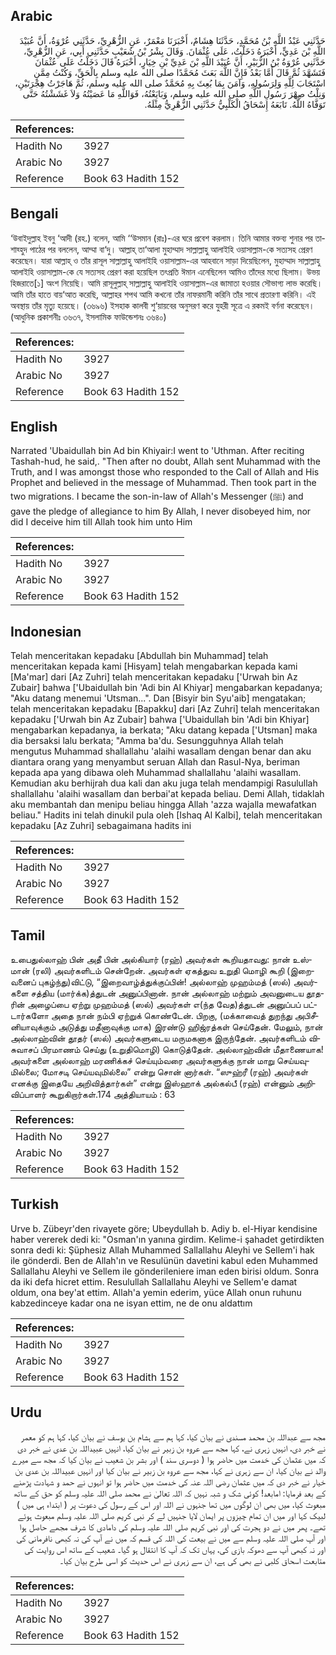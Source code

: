## Arabic


<div dir="rtl" lang="ar" style={{fontSize:'larger',backgroundColor:'#f8f9fa',padding:20}}>
حَدَّثَنِي عَبْدُ اللَّهِ بْنُ مُحَمَّدٍ، حَدَّثَنَا هِشَامٌ، أَخْبَرَنَا مَعْمَرٌ، عَنِ الزُّهْرِيِّ، حَدَّثَنِي عُرْوَةُ، أَنَّ عُبَيْدَ اللَّهِ بْنَ عَدِيٍّ، أَخْبَرَهُ دَخَلْتُ، عَلَى عُثْمَانَ‏.‏ وَقَالَ بِشْرُ بْنُ شُعَيْبٍ حَدَّثَنِي أَبِي، عَنِ الزُّهْرِيِّ، حَدَّثَنِي عُرْوَةُ بْنُ الزُّبَيْرِ، أَنَّ عُبَيْدَ اللَّهِ بْنَ عَدِيِّ بْنِ خِيَارٍ، أَخْبَرَهُ قَالَ دَخَلْتُ عَلَى عُثْمَانَ فَتَشَهَّدَ ثُمَّ قَالَ أَمَّا بَعْدُ فَإِنَّ اللَّهَ بَعَثَ مُحَمَّدًا صلى الله عليه وسلم بِالْحَقِّ، وَكُنْتُ مِمَّنِ اسْتَجَابَ لِلَّهِ وَلِرَسُولِهِ، وَآمَنَ بِمَا بُعِثَ بِهِ مُحَمَّدٌ صلى الله عليه وسلم، ثُمَّ هَاجَرْتُ هِجْرَتَيْنِ، وَنِلْتُ صِهْرَ رَسُولِ اللَّهِ صلى الله عليه وسلم، وَبَايَعْتُهُ، فَوَاللَّهِ مَا عَصَيْتُهُ وَلاَ غَشَشْتُهُ حَتَّى تَوَفَّاهُ اللَّهُ‏.‏ تَابَعَهُ إِسْحَاقُ الْكَلْبِيُّ حَدَّثَنِي الزُّهْرِيُّ مِثْلَهُ‏.‏
</div>
<div style={{backgroundColor:'#f8f9fa',padding:20, marginBottom: 10}}><table> <thead> <tr> <th>References:</th> <th></th> </tr> </thead> <tbody><tr><td>Hadith No</td><td>3927</td></tr><tr><td>Arabic No</td><td>3927</td></tr><tr><td>Reference</td><td>Book 63 Hadith 152</td></tr></tbody></table></div>

## Bengali


<div dir="ltr" lang="bn" style={{fontSize:'larger',backgroundColor:'#f8f9fa',padding:20}}>
‘উবাইদুল্লাহ ইবনু ‘আদী (রহ.) বলেন, আমি ‘‘উসমান (রাঃ)-এর ঘরে প্রবেশ করলাম। তিনি আমার বক্তব্য শুনার পর তাশাহ্হুদ পাঠের পর বললেন, আম্মা বা‘দু। আল্লাহ্ তা‘আলা মুহাম্মাদ সাল্লাল্লাহু আলাইহি ওয়াসাল্লাম-কে সত্যসহ প্রেরণ করেছেন। যারা আল্লাহ্ ও তাঁর রাসূল সাল্লাল্লাহু আলাইহি ওয়াসাল্লাম-এর আহবানে সাড়া দিয়েছিলেন, মুহাম্মাদ সাল্লাল্লাহু আলাইহি ওয়াসাল্লাম-কে যে সত্যসহ প্রেরণ করা হয়েছিল তৎপ্রতি ঈমান এনেছিলেন আমিও তাঁদের মধ্যে ছিলাম। উভয় হিজরাতে[১] অংশ নিয়েছি। আমি রাসূলুল্লাহ্ সাল্লাল্লাহু আলাইহি ওয়াসাল্লাম-এর জামাতা হওয়ার সৌভাগ্য লাভ করেছি। আমি তাঁর হাতে বায়‘আত করেছি, আল্লাহর শপথ আমি কখনো তাঁর নাফরমানী করিনি তাঁর সাথে প্রতারণা করিনি। এই অবস্থায় তাঁর মৃত্যু হয়েছে। (৩৬৯৬) ইসহাক কালবী শু‘য়ায়বের অনুসরণ করে যুহরী সূত্রে এ রকমই বর্ণনা করেছেন। (আধুনিক প্রকাশনীঃ ৩৬৩৭, ইসলামিক ফাউন্ডেশনঃ ৩৬৪০)
</div>
<div style={{backgroundColor:'#f8f9fa',padding:20, marginBottom: 10}}><table> <thead> <tr> <th>References:</th> <th></th> </tr> </thead> <tbody><tr><td>Hadith No</td><td>3927</td></tr><tr><td>Arabic No</td><td>3927</td></tr><tr><td>Reference</td><td>Book 63 Hadith 152</td></tr></tbody></table></div>

## English


<div dir="ltr" lang="en" style={{fontSize:'larger',backgroundColor:'#f8f9fa',padding:20}}>
Narrated 'Ubaidullah bin Ad bin Khiyair:I went to 'Uthman. After reciting Tashah-hud, he said,. "Then after no doubt, Allah sent Muhammad with the Truth, and I was amongst those who responded to the Call of Allah and His Prophet and believed in the message of Muhammad. Then took part in the two migrations. I became the son-in-law of Allah's Messenger (ﷺ) and gave the pledge of allegiance to him By Allah, I never disobeyed him, nor did I deceive him till Allah took him unto Him
</div>
<div style={{backgroundColor:'#f8f9fa',padding:20, marginBottom: 10}}><table> <thead> <tr> <th>References:</th> <th></th> </tr> </thead> <tbody><tr><td>Hadith No</td><td>3927</td></tr><tr><td>Arabic No</td><td>3927</td></tr><tr><td>Reference</td><td>Book 63 Hadith 152</td></tr></tbody></table></div>

## Indonesian


<div dir="ltr" lang="id" style={{fontSize:'larger',backgroundColor:'#f8f9fa',padding:20}}>
Telah menceritakan kepadaku [Abdullah bin Muhammad] telah menceritakan kepada kami [Hisyam] telah mengabarkan kepada kami [Ma'mar] dari [Az Zuhri] telah menceritakan kepadaku ['Urwah bin Az Zubair] bahwa ['Ubaidullah bin 'Adi bin Al Khiyar] mengabarkan kepadanya; "Aku datang menemui 'Utsman...". Dan [Bisyir bin Syu'aib] mengatakan; telah menceritakan kepadaku [Bapakku] dari [Az Zuhri] telah menceritakan kepadaku ['Urwah bin Az Zubair] bahwa ['Ubaidullah bin 'Adi bin Khiyar] mengabarkan kepadanya, ia berkata; "Aku datang kepada ['Utsman] maka dia bersaksi lalu berkata; "Amma ba'du. Sesungguhnya Allah telah mengutus Muhammad shallallahu 'alaihi wasallam dengan benar dan aku diantara orang yang menyambut seruan Allah dan Rasul-Nya, beriman kepada apa yang dibawa oleh Muhammad shallallahu 'alaihi wasallam. Kemudian aku berhijrah dua kali dan aku juga telah mendampigi Rasulullah shallallahu 'alaihi wasallam dan berbai'at kepada beliau. Demi Allah, tidaklah aku membantah dan menipu beliau hingga Allah 'azza wajalla mewafatkan beliau." Hadits ini telah dinukil pula oleh [Ishaq Al Kalbi], telah menceritakan kepadaku [Az Zuhri] sebagaimana hadits ini
</div>
<div style={{backgroundColor:'#f8f9fa',padding:20, marginBottom: 10}}><table> <thead> <tr> <th>References:</th> <th></th> </tr> </thead> <tbody><tr><td>Hadith No</td><td>3927</td></tr><tr><td>Arabic No</td><td>3927</td></tr><tr><td>Reference</td><td>Book 63 Hadith 152</td></tr></tbody></table></div>

## Tamil


<div dir="ltr" lang="ta" style={{fontSize:'larger',backgroundColor:'#f8f9fa',padding:20}}>
உபைதுல்லாஹ் பின் அதீ பின் அல்கியார் (ரஹ்) அவர்கள் கூறியதாவது: நான் உஸ்மான் (ரலி) அவர்களிடம் சென்றேன். அவர்கள் ஏகத்துவ உறுதி மொழி கூறி (இறைவனைப் புகழ்ந்து)விட்டு, “இறைவாழ்த்துக்குப்பின்! அல்லாஹ் முஹம்மத் (ஸல்) அவர்களை சத்திய (மார்க்க)த்துடன் அனுப்பினான். நான் அல்லாஹ் மற்றும் அவனுடைய தூதரின் அழைப்பை ஏற்று முஹம்மத் (ஸல்) அவர்கள் எ(ந்த வேத)த்துடன் அனுப்பப் பட்டார்களோ அதை நான் நம்பி ஏற்றுக் கொண்டேன். பிறகு, (மக்காவைத் துறந்து அபிசீனியாவுக்கும் அடுத்து மதீனாவுக்கு மாக) இரண்டு ஹிஜ்ரத்கள் செய்தேன். மேலும், நான் அல்லாஹ்வின் தூதர் (ஸல்) அவர்களுடைய மருமகனாக இருந்தேன். அவர்களிடம் விசுவாசப் பிரமாணம் செய்து (உறுதிமொழி) கொடுத்தேன். அல்லாஹ்வின் மீதாணையாக! அவர்களை அல்லாஹ் மரணிக்கச் செய்யும்வரை அவர்களுக்கு நான் மாறு செய்யவுமில்லை; மோசடி செய்யவுமில்லை” என்று சொன் னார்கள். “ஸுஹ்ரீ (ரஹ்) அவர்கள் எனக்கு இதையே அறிவித்தார்கள்” என்று இஸ்ஹாக் அல்கல்பீ (ரஹ்) என்னும் அறிவிப்பாளர் கூறுகிறார்கள்.174 அத்தியாயம் : 63
</div>
<div style={{backgroundColor:'#f8f9fa',padding:20, marginBottom: 10}}><table> <thead> <tr> <th>References:</th> <th></th> </tr> </thead> <tbody><tr><td>Hadith No</td><td>3927</td></tr><tr><td>Arabic No</td><td>3927</td></tr><tr><td>Reference</td><td>Book 63 Hadith 152</td></tr></tbody></table></div>

## Turkish


<div dir="ltr" lang="tr" style={{fontSize:'larger',backgroundColor:'#f8f9fa',padding:20}}>
Urve b. Zübeyr'den rivayete göre; Ubeydullah b. Adiy b. el-Hiyar kendisine haber vererek dedi ki: "Osman'ın yanına girdim. Kelime-i şahadet getirdikten sonra dedi ki: Şüphesiz Allah Muhammed Sallallahu Aleyhi ve Sellem'i hak ile gönderdi. Ben de Allah'ın ve Resulünün davetini kabul eden Muhammed Sallallahu Aleyhi ve Sellem ile gönderileniere iman eden birisi oldum. Sonra da iki defa hicret ettim. Resulullah Sallallahu Aleyhi ve Sellem'e damat oldum, ona bey'at ettim. Allah'a yemin ederim, yüce Allah onun ruhunu kabzedinceye kadar ona ne isyan ettim, ne de onu aldattım
</div>
<div style={{backgroundColor:'#f8f9fa',padding:20, marginBottom: 10}}><table> <thead> <tr> <th>References:</th> <th></th> </tr> </thead> <tbody><tr><td>Hadith No</td><td>3927</td></tr><tr><td>Arabic No</td><td>3927</td></tr><tr><td>Reference</td><td>Book 63 Hadith 152</td></tr></tbody></table></div>

## Urdu


<div dir="rtl" lang="ur" style={{fontSize:'larger',backgroundColor:'#f8f9fa',padding:20}}>
مجھ سے عبداللہ بن محمد مسندی نے بیان کیا، کہا ہم سے ہشام بن یوسف نے بیان کیا، کہا ہم کو معمر نے خبر دی، انہیں زہری نے، کہا مجھ سے عروہ بن زبیر نے بیان کیا، انہیں عبیداللہ بن عدی نے خبر دی کہ میں عثمان کی خدمت میں حاضر ہوا ( دوسری سند ) اور بشر بن شعیب نے بیان کیا کہ مجھ سے میرے والد نے بیان کیا، ان سے زہری نے کہا، مجھ سے عروہ بن زبیر نے بیان کیا اور انہیں عبیداللہ بن عدی بن خیار نے خبر دی کہ میں عثمان رضی اللہ عنہ کی خدمت میں حاضر ہوا تو انہوں نے حمد و شہادت پڑھنے کے بعد فرمایا: امابعد! کوئی شک و شبہ نہیں کہ اللہ تعالیٰ نے محمد صلی اللہ علیہ وسلم کو حق کے ساتھ مبعوث کیا، میں بھی ان لوگوں میں تھا جنہوں نے اللہ اور اس کے رسول کی دعوت پر ( ابتداء ہی میں ) لبیک کہا اور میں ان تمام چیزوں پر ایمان لایا جنہیں لے کر نبی کریم صلی اللہ علیہ وسلم مبعوث ہوئے تھے۔ پھر میں نے دو ہجرت کی اور نبی کریم صلی اللہ علیہ وسلم کی دامادی کا شرف مجھے حاصل ہوا اور آپ صلی اللہ علیہ وسلم سے میں نے بیعت کی اللہ کی قسم کہ میں نے آپ کی نہ کبھی نافرمانی کی اور نہ کبھی آپ سے دھوکہ بازی کی، یہاں تک کہ آپ کا انتقال ہو گیا۔ شعیب کے ساتھ اس روایت کی متابعت اسحاق کلبی نے بھی کی ہے، ان سے زہری نے اس حدیث کو اسی طرح بیان کیا۔
</div>
<div style={{backgroundColor:'#f8f9fa',padding:20, marginBottom: 10}}><table> <thead> <tr> <th>References:</th> <th></th> </tr> </thead> <tbody><tr><td>Hadith No</td><td>3927</td></tr><tr><td>Arabic No</td><td>3927</td></tr><tr><td>Reference</td><td>Book 63 Hadith 152</td></tr></tbody></table></div>